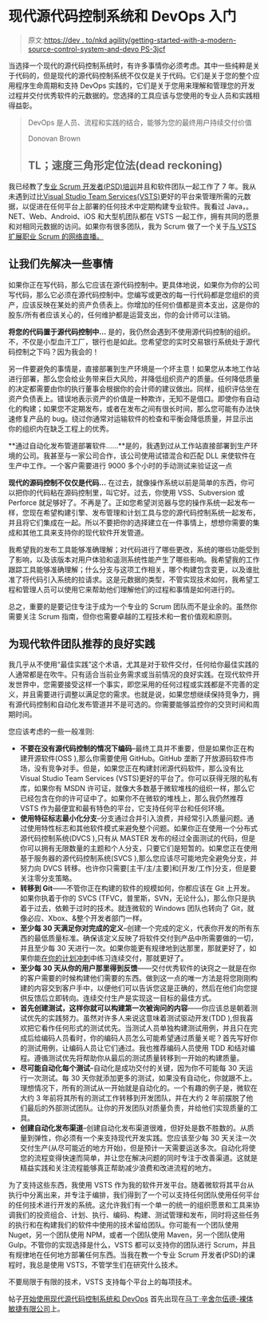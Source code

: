 # 现代源代码控制系统和 DevOps 入门

> 原文:[https://dev . to/nkd agility/getting-started-with-a-modern-source-control-system-and-devo PS-3jcf](https://dev.to/nkdagility/getting-started-with-a-modern-source-control-system-and-devops-3jcf)

当选择一个现代的源代码控制系统时，有许多事情你必须考虑。其中一些纯粹是关于代码的，但是现代的源代码控制系统不仅仅是关于代码。它们是关于您的整个应用程序生命周期和支持 DevOps 实践的，它们是关于您用来理解和管理您的开发过程并交付优秀软件的元数据的。您选择的工具应该与您使用的专业人员和实践相得益彰。

> DevOps 是人员、流程和实践的结合，能够为您的最终用户持续交付价值
> 
> Donovan Brown
> 
> ## TL；速度三角形定位法(dead reckoning)

我已经教了[专业 Scrum 开发者(PSD)培训](https://nkdagility.com/training/courses/professional-scrum-developer-training/)并且和软件团队一起工作了 7 年。我从未遇到过比[Visual Studio Team Services(VSTS)](https://www.visualstudio.com/team-services/)更好的平台来管理所需的元数据，以促进在任何平台上部署的任何技术中定期构建专业软件。我看过 Java，。NET、Web、Android、iOS 和大型机团队都在 VSTS 一起工作，拥有共同的愿景和对相同元数据的访问。如果你有很多团队，我为 Scrum 做了一个关于[与 VSTS 扩展职业 Scrum 的网络直播。](https://nkdagility.com/scaling-professional-scrum-visual-studio-team-services/)

## 让我们先解决一些事情

如果你正在写代码，那么它应该在源代码控制中。更具体地说，如果你为你的公司写代码，那么它必须在源代码控制中。您编写或更改的每一行代码都是您组织的资产，应该反映在某处的资产负债表上。你增加的任何价值都是资本支出，这是你的股东/所有者应该关心的，任何维护都是运营支出，你的会计师可以注销。

**将您的代码置于源代码控制中…** 是的，我仍然会遇到不使用源代码控制的组织。不，不仅是小型血汗工厂，银行也是如此。您希望您的实时交易银行系统处于源代码控制之下吗？因为我会的！

另一件要避免的事情是，直接部署到生产环境是一个坏主意！如果您从本地工作站进行部署，那么您会给业务带来巨大风险，并降低组织资产的质量。任何降低质量的决定都需要由你的执行董事会根据你的会计师的建议做出。同样，组织评估坐在资产负债表上。错误地表示资产的价值是一种欺诈，无知不是借口。即使你有自动化的构建；如果您不定期发布，或者在发布之间有很长时间，那么您可能有办法快速修复产品的 bug。绕过你通常对运输软件的检查和平衡会降低质量，并显示出你的组织内在缺乏工程上的优秀。

**通过自动化发布管道部署软件……**是的，我遇到过从工作站直接部署到生产环境的公司。我甚至与一家公司合作，该公司使用试错混合和匹配 DLL 来使软件在生产中工作。一个客户需要进行 9000 多个小时的手动测试来验证这一点

**现代的源码控制不仅仅是代码…** 在过去，就像操作系统以前是简单的东西，你可以把你的代码粘在源码控制里，叫它好。过去，你使用 VSS、Subversion 或 Perforce 就足够好了。不再是了。正如您希望浏览器与您的操作系统一起发布一样，您现在希望构建引擎、发布管理和计划工具与您的源代码控制系统一起发布，并且将它们集成在一起。所以不要把你的选择建立在一件事情上，想想你需要的集成和其他工具来支持你的现代软件开发管道。

我希望我的发布工具能够准确理解；对代码进行了哪些更改，系统的哪些功能受到了影响，以及该版本对用户体验和遥测系统性能产生了哪些影响。我希望我的工作跟踪工具能够准确理解；什么分支与这项工作相关，哪个构建包含变更，以及谁批准了将代码引入系统的拉请求。这是元数据的类型，不管实现技术如何，我希望工程和管理人员可以使用它来帮助他们理解他们的过程和事情是如何进行的。

总之，重要的是要记住专注于成为一个专业的 Scrum 团队而不是业余的。虽然你需要关注 Scrum 指南，但你也需要卓越的工程技术和一套价值观和原则。

## [](#recommended-good-practices-for-a-modern-software-team)为现代软件团队推荐的良好实践

我几乎从不使用“最佳实践”这个术语，尤其是对于软件交付，任何给你最佳实践的人通常都是在吹牛。只有适合当前业务需求或当前情况的良好实践。在现代软件开发世界中，您需要接受这样一个事实，即您采用的任何过程或实践都是不完善的定义，并且需要进行调整以满足您的需求。也就是说，如果您想继续保持竞争力，拥有源代码控制和自动化发布管道并不是可选的。你需要能够监控你的交货时间和周期时间。

您应该考虑的一些一般准则:

*   **不要在没有源代码控制的情况下编码**–最终工具并不重要，但是如果你正在构建开源软件(OSS ),那么你需要使用 GitHub。GitHub 垄断了开放源码软件市场，没有竞争对手。但是，如果您正在构建封闭源代码软件，那么没有比 Visual Studio Team Services (VSTS)更好的平台了。你可以获得无限的私有库，如果你有 MSDN 许可证，就像大多数基于微软堆栈的组织一样，那么它已经包含在你的许可证中了。如果你不在微软的堆栈上，那么我仍然推荐 VSTS 作为最便宜和最有特色的平台，它支持任何平台和任何环境。
*   **使用特征标志最小化分支**–分支通过合并引入浪费，并经常引入质量问题。通过使用特性标志和其他软件模式来避免整个问题。如果你正在使用一个分布式源代码控制系统(DVCS ),只有从 MASTER 发布的经过全面测试的代码，但是你可以拥有无限数量的主题和个人分支，只要它们是短暂的。如果您正在使用基于服务器的源代码控制系统(SVCS ),那么您应该尽可能地完全避免分支，并努力向 DVCS 转移。也许你只需要[主干/主/主要]和[开发/工作]分支，但是要关注零分支策略。
*   **转移到 Git**——不管你正在构建的软件的规模如何，你都应该在 Git 上开发。如果你执着于你的 SVCS (TFVC，普里斯，SVN，无论什么)，那么你只是执着于过去，依赖于过时的技术。就连微软的 Windows 团队也转向了 Git，就像必应、Xbox、&整个开发者部门一样。
*   **至少每 30 天满足你对完成的定义**–创建一个完成的定义，代表你开发的所有东西的最低质量标准。确保该定义反映了将软件交付到产品中所需要做的一切，并且至少每 30 天进行一次。如果你能更有规律地到达那里，那就更好了，如果你能[在你的计划冲刺](https://nkdagility.com/continuous-deliver-sprint/)中练习连续交付，那就更好了。
*   **至少每 30 天从你的用户那里得到反馈**——交付优秀软件的诀窍之一就是在你的客户需要的时候构建他们需要的东西。做到这一点的唯一方法是将您刚刚构建的内容交到客户手中，以便他们可以告诉您这是正确的，然后在他们向您提供反馈后立即转向。连续交付生产是实现这一目标的最佳方式。
*   **首先创建测试，这样你就可以构建第一次被询问的内容**——你应该总是朝着测试优先的实践努力。虽然对许多人来说这意味着测试驱动开发(TDD ),但我喜欢把它看作任何形式的测试优先。当测试人员单独构建测试用例，并且只在完成后给编码人员看时，你的编码人员怎么可能希望通过质量关呢？首先写好你的测试用例，让编码人员让它们通过。我也推荐编码人员使用 TDD 和结对编程。遵循测试优先将帮助你从最后的测试质量转移到一开始的构建质量。
*   **尽可能自动化每个测试**–自动化是成功交付的关键，因为你不可能每 30 天运行一次测试。每 30 天你就添加更多的测试，如果没有自动化，你就跟不上。理想情况下，所有的测试从一开始就是自动化的。一个有趣的例子是，微软在大约 3 年前将其所有的测试工作转移到开发团队，并在大约 2 年前摆脱了他们最后的外部测试团队。让你的开发团队对质量负责，并给他们实现质量的工具。
*   **创建自动化发布渠道**–创建自动化发布渠道很难，但好处是数不胜数的。从质量到弹性，你必须有一个来支持现代开发实践。您应该至少每 30 天关注一次交付生产(从尽可能近的地方开始)，但是预计一天需要运送多次。自动化将使您的流程变得快速而简单，并让您在解决问题的同时专注于改善渠道。这就是精益实践和关注流程能够真正帮助减少浪费和改进流程的地方。

为了支持这些东西，我使用 VSTS 作为我的软件开发平台。随着微软将其平台从执行中分离出来，并专注于编排，我们得到了一个可以支持任何团队使用任何平台的任何技术进行开发的系统。这允许我们有一个单一的统一的组织愿景和工具来协调我们的投资组合、计划、执行、编码、构建、测试管理和发布，同时将这些任务的执行和在构建我们的软件中使用的技术留给团队。你可能有一个团队使用 Nuget，另一个团队使用 NPM，或者一个团队使用 Maven，另一个团队使用 Gulp。不管你的实现选择是什么，VSTS 都可以支持你的团队进行 Scrum，并且有规律地在任何地方部署任何东西。当我在教一个专业 Scrum 开发者(PSD)的课程时，我总是使用 VSTS，不管学生们在研究什么技术。

不要局限于有限的技术，VSTS 支持每个平台上的每项技术。

帖子[开始使用现代源代码控制系统和 DevOps](https://nkdagility.com/getting-started-with-modern-source-control-system-and-devops/) 首先出现在[马丁·辛舍尔伍德-裸体敏捷有限公司](https://nkdagility.com)上。